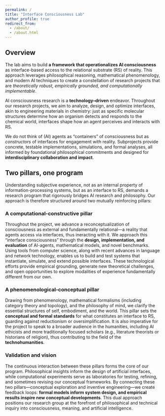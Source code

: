```yaml
---
permalink: /
title: "Interface Consciousness Lab"
author_profile: true
redirect_from: 
  - /about/
  - /about.html
---
```


## Overview

<!-- The project aims to develop a theoretically robust, empirically grounded, and computationally implementable  AI framework that **operationalizes consciousness as integration via interfaces** with the transcendental substrate (RS) or reality.-->
The lab aims to build **a framework that operationalizes AI consciousness** as interface-based access to the relational substrate (RS) of reality. This approach leverages philosophical reasoning, mathematical phenomenology, and modern AI techniques to create a constellation of research projects that are _theoretically robust, empirically grounded, and computationally implementable_. 

AI consciousness research is a **technology–driven** endeavor. Throughout our research projects, we aim to analyze, design, and optimize interfaces, akin to engineering materials in chemistry: just as specific molecular structures determine how an organism detects and responds to the chemical world, interfaces shape how an agent perceives and interacts with RS.

We do not think of (AI) agents as “containers” of consciousness but as _constructors_ of interfaces for engagement with reality. Subprojects provide concrete, testable implementations, simulations, and formal analyses, all informed by foundational philosophical commitments and designed for **interdisciplinary collaboration and impact**.

## Two pillars, one program

Understanding subjective experience, not as an internal property of information-processing systems, but as an interface to RS, demands a research program that rigorously bridges AI research and philosophy.  Our approach is therefore structured around two mutually reinforcing pillars:

### A computational-constructive pillar
Throughout the project, we advance a reconceptualization of consciousness as external and fundamentally relational—a reality that agents access via interfaces, thus ineracting with it. We approach this “interface consciousness” through the **design, implementation, and evaluation** of AI-agents, mathematical models, and novel benchmarks. Using tools from computer science, along with recent advances in language and network technology, enables us to build and test systems that instantiate, simulate, and extend possible interfaces. These technological efforts provide empirical grounding, generate new theoretical challenges, and open opportunities to explore modalities of experience fundamentally different from our own.
### A phenomenological-conceptual pillar
Drawing from phenomenology, mathematical formalisms (including category theory and topology), and the philosophy of mind, we clarify the essential structures of self, embodiment, and the world. This pillar sets the **conceptual and formal standards** for what constitutes an interface to RS, guarding against reductionism or oversimplification. It is also imperative for the project to speak to a broader audience in the humanities, including AI ethicists and more traditionally focused scholars (e.g., literature theorists or historians of religion), thus contributing to the field of the **technohumanities**.
### Validation and vision
The continuous interaction between these pillars forms the core of our program. Philosophical insights inform the design of artificial interfaces, while computational experiments serve as laboratories for testing, refining, and sometimes revising our conceptual frameworks. By connecting these two pillars—conceptual exploration and inventive engineering—we create feedback loops: **formal models inform system design, and empirical results inspire new conceptual developments**. This dual approach positions our research group at the forefront of philosophical and technical inquiry into consciousness, meaning, and artificial intelligence.
